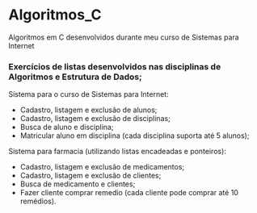 # Algoritmos_C
Algoritmos em C desenvolvidos durante meu curso de Sistemas para Internet


<h3>Exercícios de listas desenvolvidos nas disciplinas de Algoritmos e Estrutura de Dados; </h3>

Sistema para o curso de Sistemas para Internet:
- Cadastro, listagem e exclusão de alunos;
- Cadastro, listagem e exclusão de disciplinas;
- Busca de aluno e disciplina;
- Matricular aluno em disciplina (cada disciplina suporta até 5 alunos);


Sistema para farmacia (utilizando listas encadeadas e ponteiros):
- Cadastro, listagem e exclusão de medicamentos;
- Cadastro, listagem e exclusão de clientes;
- Busca de medicamento e clientes;
- Fazer cliente comprar remedio (cada cliente pode comprar até 10 remédios).


 
